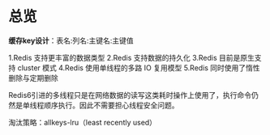 # 总览

**缓存key设计**：表名:列名:主键名:主键值

1.Redis 支持更丰富的数据类型
2.Redis 支持数据的持久化
3.Redis 目前是原生支持 cluster 模式
4.Redis 使用单线程的多路 IO 复用模型
5.Redis 同时使用了惰性删除与定期删除

Redis6引进的多线程只是在网络数据的读写这类耗时操作上使用了，执行命令仍然是单线程顺序执行。因此不需要担心线程安全问题。

淘汰策略：allkeys-lru（least recently used）
